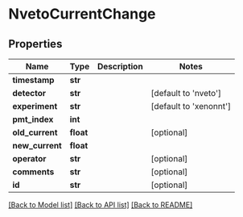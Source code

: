 # NvetoCurrentChange

## Properties
Name | Type | Description | Notes
------------ | ------------- | ------------- | -------------
**timestamp** | **str** |  | 
**detector** | **str** |  | [default to 'nveto']
**experiment** | **str** |  | [default to 'xenonnt']
**pmt_index** | **int** |  | 
**old_current** | **float** |  | [optional] 
**new_current** | **float** |  | 
**operator** | **str** |  | [optional] 
**comments** | **str** |  | [optional] 
**id** | **str** |  | [optional] 

[[Back to Model list]](../README.md#documentation-for-models) [[Back to API list]](../README.md#documentation-for-api-endpoints) [[Back to README]](../README.md)



